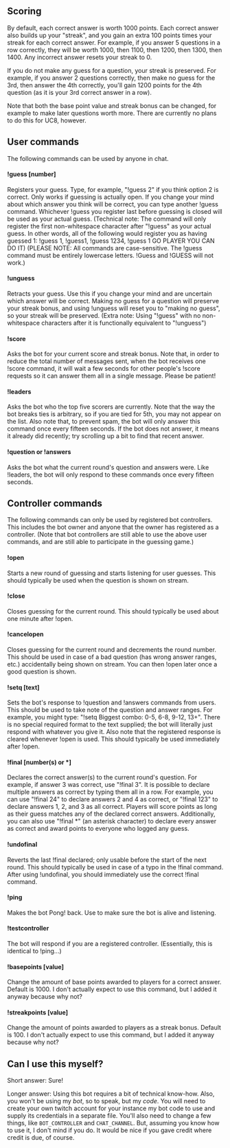 ## Scoring
By default, each correct answer is worth 1000 points. Each correct answer also builds up your "streak", and you gain an extra 100 points times your streak for each correct answer. For example, if you answer 5 questions in a row correctly, they will be worth 1000, then 1100, then 1200, then 1300, then 1400. Any incorrect answer resets your streak to 0.

If you do not make any guess for a question, your streak is preserved. For example, if you answer 2 questions correctly, then make no guess for the 3rd, then answer the 4th correctly, you'll gain 1200 points for the 4th question (as it is your 3rd correct answer in a row).

Note that both the base point value and streak bonus can be changed, for example to make later questions worth more. There are currently no plans to do this for UC8, however.

## User commands
The following commands can be used by anyone in chat.

#### !guess [number]
Registers your guess. Type, for example, "!guess 2" if you think option 2 is correct. Only works if guessing is actually open. If you change your mind about which answer you think will be correct, you can type another !guess command. Whichever !guess you register last before guessing is closed will be used as your actual guess. (Technical note: The command will only register the first non-whitespace character after "!guess" as your actual guess. In other words, all of the following would register you as having guessed 1: !guess 1, !guess1, !guess 1234, !guess 1 GO PLAYER YOU CAN DO IT) (PLEASE NOTE: All commands are case-sensitive. The !guess command must be entirely lowercase letters. !Guess and !GUESS will not work.)

#### !unguess
Retracts your guess. Use this if you change your mind and are uncertain which answer will be correct. Making no guess for a question will preserve your streak bonus, and using !unguess will reset you to "making no guess", so your streak will be preserved. (Extra note: Using "!guess" with no non-whitespace characters after it is functionally equivalent to "!unguess")

#### !score
Asks the bot for your current score and streak bonus. Note that, in order to reduce the total number of messages sent, when the bot receives one !score command, it will wait a few seconds for other people's !score requests so it can answer them all in a single message. Please be patient!

#### !leaders
Asks the bot who the top five scorers are currently. Note that the way the bot breaks ties is arbitrary, so if you are tied for 5th, you may not appear on the list. Also note that, to prevent spam, the bot will only answer this command once every fifteen seconds. If the bot does not answer, it means it already did recently; try scrolling up a bit to find that recent answer.

#### !question or !answers
Asks the bot what the current round's question and answers were. Like !leaders, the bot will only respond to these commands once every fifteen seconds.

## Controller commands
The following commands can only be used by registered bot controllers. This includes the bot owner and anyone that the owner has registered as a controller. (Note that bot controllers are still able to use the above user commands, and are still able to participate in the guessing game.)

#### !open
Starts a new round of guessing and starts listening for user guesses. This should typically be used when the question is shown on stream. 

#### !close
Closes guessing for the current round. This should typically be used about one minute after !open.

#### !cancelopen
Closes guessing for the current round and decrements the round number. This should be used in case of a bad question (has wrong answer ranges, etc.) accidentally being shown on stream. You can then !open later once a good question is shown.

#### !setq [text]
Sets the bot's response to !question and !answers commands from users. This should be used to take note of the question and answer ranges. For example, you might type: "!setq Biggest combo: 0-5, 6-8, 9-12, 13+". There is no special required format to the text supplied; the bot will literally just respond with whatever you give it. Also note that the registered response is cleared whenever !open is used. This should typically be used immediately after !open.

#### !final [number(s) or *]
Declares the correct answer(s) to the current round's question. For example, if answer 3 was correct, use "!final 3". It is possible to declare multiple answers as correct by typing them all in a row. For example, you can use "!final 24" to declare answers 2 and 4 as correct, or "!final 123" to declare answers 1, 2, and 3 as all correct. Players will score points as long as their guess matches any of the declared correct answers. Additionally, you can also use "!final *" (an asterisk character) to declare every answer as correct and award points to everyone who logged any guess.

#### !undofinal
Reverts the last !final declared; only usable before the start of the next round. This should typically be used in case of a typo in the !final command. After using !undofinal, you should immediately use the correct !final command.

#### !ping
Makes the bot Pong! back. Use to make sure the bot is alive and listening.

#### !testcontroller
The bot will respond if you are a registered controller. (Essentially, this is identical to !ping...)

#### !basepoints [value]
Change the amount of base points awarded to players for a correct answer. Default is 1000. I don't actually expect to use this command, but I added it anyway because why not?

#### !streakpoints [value]
Change the amount of points awarded to players as a streak bonus. Default is 100. I don't actually expect to use this command, but I added it anyway because why not?

## Can I use this myself?
Short answer: Sure!

Longer answer: Using this bot requires a bit of technical know-how. Also, you won't be using my *bot*, so to speak, but my *code*. You will need to create your own twitch account for your instance my bot code to use and supply its credentials in a separate file. You'll also need to change a few things, like <code>BOT_CONTROLLER</code> and <code>CHAT_CHANNEL</code>. But, assuming you know how to use it, I don't mind if you do. It would be nice if you gave credit where credit is due, of course.
